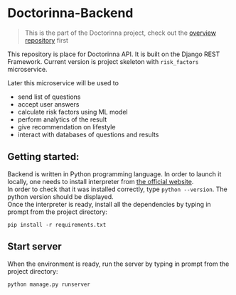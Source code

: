 # Doctorinna-Backend

> This is the part of the Doctorinna project, check out the [overview repository](https://github.com/Doctorinna/overview) first

This repository is place for Doctorinna API. It is built on the Django REST Framework. Current version is project skeleton with `risk_factors` microservice. 

Later this microservice will be used to 
- send list of questions 
- accept user answers
- calculate risk factors using ML model
- perform analytics of the result
- give recommendation on lifestyle
- interact with databases of questions and results

## Getting started:
Backend is written in Python programming language. In order to launch it locally, one needs to install interpreter from [the official website](https://www.python.org/downloads/). \
In order to check that it was installed correctly, type `python --version`. The python version should be displayed.\
Once the interpreter is ready, install all the dependencies by typing in prompt from the project directory:
```
pip install -r requirements.txt
```

## Start server
When the environment is ready, run the server by typing in prompt from the project directory:
```
python manage.py runserver
```



